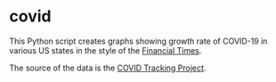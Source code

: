 # covid

This Python script creates graphs showing growth rate of COVID-19 in various US states in the style of the [Financial Times](https://www.ft.com/coronavirus-latest).

The source of the data is the [COVID Tracking Project](https://covidtracking.com).
